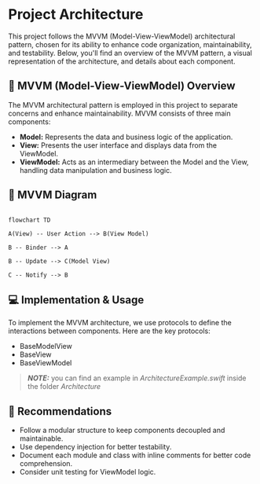 
# Project Architecture

This project follows the MVVM (Model-View-ViewModel) architectural pattern, chosen for its ability to enhance code organization, maintainability, and testability. Below, you'll find an overview of the MVVM pattern, a visual representation of the architecture, and details about each component.


## 🧠 MVVM (Model-View-ViewModel) Overview

The MVVM architectural pattern is employed in this project to separate concerns and enhance maintainability. MVVM consists of three main components:
- ****Model:**** Represents the data and business logic of the application.
- ****View:**** Presents the user interface and displays data from the ViewModel.
- ****ViewModel:**** Acts as an intermediary between the Model and the View, handling data manipulation and business logic.


## 📐 MVVM Diagram

```mermaid

flowchart TD

A(View) -- User Action --> B(View Model)

B -- Binder --> A

B -- Update --> C(Model View)

C -- Notify --> B

```


## 💻 Implementation & Usage

To implement the MVVM architecture, we use protocols to define the interactions between components. Here are the key protocols:
- BaseModelView
- BaseView
- BaseViewModel
  
> **_NOTE:_**  you can find an example in *ArchitectureExample.swift* inside the folder *Architecture*


## 🌟 Recommendations

- Follow a modular structure to keep components decoupled and maintainable.
- Use dependency injection for better testability.
- Document each module and class with inline comments for better code comprehension.
- Consider unit testing for ViewModel logic.

